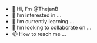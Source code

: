 - 👋 Hi, I’m @ThejanB
- 👀 I’m interested in ...
- 🌱 I’m currently learning ...
- 💞️ I’m looking to collaborate on ...
- 📫 How to reach me ...

<!---
ThejanB/ThejanB is a ✨ special ✨ repository because its `README.md` (this file) appears on your GitHub profile.
You can click the Preview link to take a look at your changes.
--->
